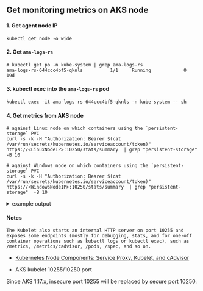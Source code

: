 ## Get monitoring metrics on AKS node
#### 1. Get agent node IP
```console
kubectl get node -o wide
```

#### 2. Get `ama-logs-rs`
```console
# kubectl get po -n kube-system | grep ama-logs-rs
ama-logs-rs-644ccc4bf5-qknls          1/1     Running            0                  19d
```

#### 3. kubectl exec into the `ama-logs-rs` pod
```console
kubectl exec -it ama-logs-rs-644ccc4bf5-qknls -n kube-system -- sh
```

#### 4. Get metrics from AKS node
```console
# against Linux node on which containers using the `persistent-storage` PVC
curl -s -k -H "Authorization: Bearer $(cat /var/run/secrets/kubernetes.io/serviceaccount/token)" https://<LinuxNodeIP>:10250/stats/summary  | grep "persistent-storage"  -B 10

# against Windows node on which containers using the `persistent-storage` PVC
curl -s -k -H "Authorization: Bearer $(cat /var/run/secrets/kubernetes.io/serviceaccount/token)" https://<WindowsNodeIP>:10250/stats/summary  | grep "persistent-storage"  -B 10
```

<details>
<summary> example output </summary>

```
   "volume": [
    {
     "time": "2022-11-28T09:00:35Z",
     "availableBytes": 107171033088,
     "capacityBytes": 107271557120,
     "usedBytes": 100524032,
     "inodesFree": 0,
     "inodes": 0,
     "inodesUsed": 0,
     "name": "persistent-storage",
     "pvcRef": {
      "name": "persistent-storage-statefulset-azuredisk-win-0",
      "namespace": "default"
     }
    }
   ],
```

</details>

#### Notes
```
The Kubelet also starts an internal HTTP server on port 10255 and exposes some endpoints (mostly for debugging, stats, and for one-off container operations such as kubectl logs or kubectl exec), such as /metrics, /metrics/cadvisor, /pods, /spec, and so on.
```
 - [Kubernetes Node Components: Service Proxy, Kubelet, and cAdvisor](https://medium.com/jorgeacetozi/kubernetes-node-components-service-proxy-kubelet-and-cadvisor-dcc6928ef58c)

 - AKS kubelet 10255/10250 port
 
 Since AKS 1.17.x, insecure port 10255 will be replaced by secure port 10250.
